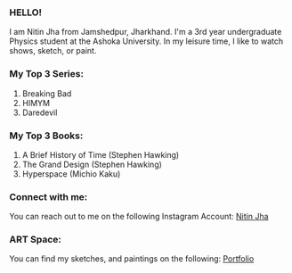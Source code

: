 ### HELLO!

I am Nitin Jha from Jamshedpur, Jharkhand. I'm a 3rd year undergraduate Physics student at the Ashoka University. In my leisure time, I like to watch shows, sketch, or paint.

### My Top 3 Series:
  
  1. Breaking Bad
  2. HIMYM
  3. Daredevil

### My Top 3 Books: 

  1. A Brief History of Time (Stephen Hawking)
  2. The Grand Design (Stephen Hawking)
  3. Hyperspace (Michio Kaku)


### Connect with me:

You can reach out to me on the following Instagram Account: [Nitin Jha](https://instagram.com/nitin._.jha?igshid=YmMyMTA2M2Y=)

### ART Space:

You can find my sketches, and paintings on the following: [Portfolio](https://instagram.com/nitin.jha__?igshid=YmMyMTA2M2Y=)

